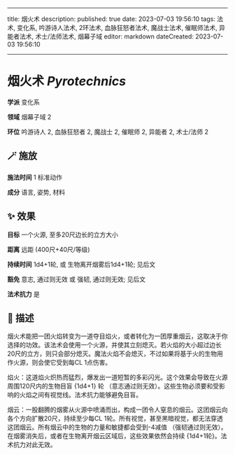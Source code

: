 
---
title: 烟火术
description: 
published: true
date: 2023-07-03 19:56:10
tags: 法术, 变化系, 吟游诗人法术, 2环法术, 血脉狂怒者法术, 魔战士法术, 催眠师法术, 异能者法术, 术士/法师法术, 烟幕子域
editor: markdown
dateCreated: 2023-07-03 19:56:10

---

# **烟火术** *Pyrotechnics*

**学派** 变化系 

**领域** 烟幕子域 2

**环位** 吟游诗人 2, 血脉狂怒者 2, 魔战士 2, 催眠师 2, 异能者 2, 术士/法师 2

## 🪄 施放

**施法时间** 1 标准动作

**成分** 语言, 姿势, 材料

## ✨ 效果 

**目标** 一个火源, 至多20尺边长的立方大小 

**距离** 远距 (400尺+40尺/等级)  

**持续时间** 1d4+1轮, 或 生物离开烟雾后1d4+1轮; 见后文 

**豁免** 意志, 通过则无效 或 强韧, 通过则无效; 见后文

**法术抗力** 是

## 📖 描述

烟火术能把一团火焰转变为一道夺目焰火，或者转化为一团厚重烟云，这取决于你选择的功效。该法术会使用一个火源，并使其立刻熄灭。若火焰的大小超过边长20尺的立方，则只会部分熄灭。魔法火焰不会熄灭，不过如果将基于火的生物用作火源，则会使它受到每CL 1点伤害。

焰火：这道焰火炽热而猛烈，爆发出一道短暂的多彩闪光。这个效果会导致在火源周围120尺内的生物目盲 {1d4+1} 轮 （意志通过则无效）。这些生物必须要和受影响的火焰之间有视觉线。法术抗力能够避免目盲。

烟云：一股翻腾的烟雾从火源中喷涌而出，构成一团令人窒息的烟云。这团烟云向各个方向扩散20尺，持续至少每CL 1轮。所有视觉，甚至黑暗视觉，都无法穿透这团烟云。所有烟云中的生物的力量和敏捷都会受到-4减值 （强韧通过则无效）。在烟雾消失后，或者在生物离开烟云区域后，这些效果依然会持续 {1d4+1轮}。法术抗力对此无效。
    